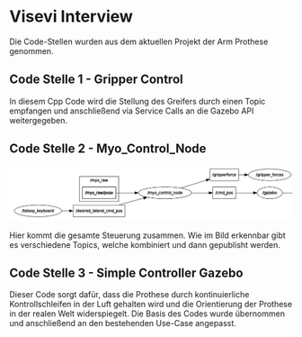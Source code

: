 # Visevi Interview

Die Code-Stellen wurden aus dem aktuellen Projekt der Arm Prothese genommen. 

## Code Stelle 1 - Gripper Control
  In diesem Cpp Code wird die Stellung des Greifers durch einen Topic empfangen und anschließend via Service Calls an die Gazebo API weitergegeben.
  
## Code Stelle 2 - Myo_Control_Node

![alt text](https://github.com/Felixduelmer/visevi_interview/blob/main/gazebo_nodes.png?raw=true)


Hier kommt die gesamte Steuerung zusammen. Wie im Bild erkennbar gibt es verschiedene Topics, welche kombiniert und dann gepublisht werden.

## Code Stelle 3 - Simple Controller Gazebo

Dieser Code sorgt dafür, dass die Prothese durch kontinuierliche Kontrollschleifen in der Luft gehalten wird und die Orientierung der Prothese in der realen Welt widerspiegelt. Die Basis des Codes wurde übernommen und anschließend an den bestehenden Use-Case angepasst.
